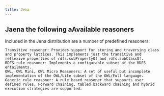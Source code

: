 ```yaml
---
title: Jena
---
```


## Jaena the following aAvailable reasoners

Included in the Jena distribution are a number of predefined reasoners:

    Transitive reasoner: Provides support for storing and traversing class and property lattices. This implements just the transitive and reflexive properties of rdfs:subPropertyOf and rdfs:subClassOf.
    RDFS rule reasoner: Implements a configurable subset of the RDFS entailments.
    OWL, OWL Mini, OWL Micro Reasoners: A set of useful but incomplete implementation of the OWL/Lite subset of the OWL/Full language.
    Generic rule reasoner: A rule based reasoner that supports user defined rules. Forward chaining, tabled backward chaining and hybrid execution strategies are supported.
